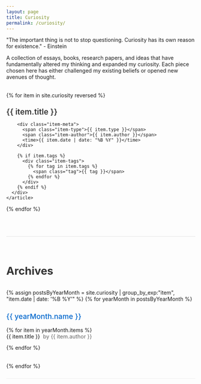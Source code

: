 ```yaml
---
layout: page
title: Curiosity
permalink: /curiosity/
---
```


"The important thing is not to stop questioning. Curiosity has its own reason for existence." - Einstein


A collection of essays, books, research papers, and ideas that have fundamentally altered my thinking and expanded my curiosity. Each piece chosen here has either challenged my existing beliefs or opened new avenues of thought.

<!-- Main Content -->
<div class="curiosity-grid">
  {% for item in site.curiosity reversed %}
    <article class="curiosity-item">
      <div class="item-content">
        <h3>
          <a href="{{ item.link }}" target="_blank">{{ item.title }}</a>
        </h3>

        <div class="item-meta">
          <span class="item-type">{{ item.type }}</span>
          <span class="item-author">{{ item.author }}</span>
          <time>{{ item.date | date: "%B %Y" }}</time>
        </div>

        {% if item.tags %}
          <div class="item-tags">
            {% for tag in item.tags %}
              <span class="tag">{{ tag }}</span>
            {% endfor %}
          </div>
        {% endif %}
      </div>
    </article>
  {% endfor %}
</div>

<!-- Archives Section -->
<div class="archives">
  <h2>Archives</h2>
  {% assign postsByYearMonth = site.curiosity | group_by_exp:"item", "item.date | date: '%B %Y'" %}
  {% for yearMonth in postsByYearMonth %}
    <div class="archive-group">
      <h3>{{ yearMonth.name }}</h3>
      <ul>
        {% for item in yearMonth.items %}
          <li>
            <a href="{{ item.link }}" target="_blank">{{ item.title }}</a>
            <span class="archive-author">by {{ item.author }}</span>
          </li>
        {% endfor %}
      </ul>
    </div>
  {% endfor %}
</div>

<style>
.curiosity-grid {
  margin-top: 2rem;
}

.curiosity-item {
  margin-bottom: 2.5rem;
  padding-bottom: 1.5rem;
  border-bottom: 1px solid #eee;
  transition: transform 0.2s ease;
}

.curiosity-item:hover {
  transform: translateX(5px);
}

.curiosity-item h3 {
  margin-bottom: 0.5rem;
}

.curiosity-item h3 a {
  color: #333;
  text-decoration: none;
  font-size: 1.3rem;
  font-weight: 600;
}

.curiosity-item h3 a:hover {
  color: #0066cc;
}

.item-meta {
  font-size: 0.9rem;
  color: #666;
  margin: 0.5rem 0;
  display: flex;
  gap: 1rem;
}

.item-type {
  color: #0066cc;
  font-weight: 500;
}

.item-tags {
  margin-top: 0.8rem;
  display: flex;
  gap: 0.5rem;
  flex-wrap: wrap;
}

.tag {
  font-size: 0.8rem;
  padding: 0.2rem 0.6rem;
  background: #f5f5f5;
  border-radius: 3px;
  color: #666;
}

/* Archives Styling */
.archives {
  margin-top: 4rem;
  padding-top: 2rem;
  border-top: 2px solid #eee;
}

.archives h2 {
  font-size: 1.8rem;
  margin-bottom: 2rem;
  color: #333;
}

.archive-group {
  margin-bottom: 2rem;
}

.archive-group h3 {
  color: #0066cc;
  font-size: 1.2rem;
  margin-bottom: 1rem;
  font-weight: 500;
}

.archive-group ul {
  list-style: none;
  padding-left: 0;
}

.archive-group li {
  margin-bottom: 0.8rem;
  display: flex;
  align-items: baseline;
  gap: 0.5rem;
}

.archive-group li a {
  color: #333;
  text-decoration: none;
  font-weight: 500;
}

.archive-group li a:hover {
  color: #0066cc;
}

.archive-author {
  font-size: 0.9rem;
  color: #666;
}

@media (max-width: 768px) {
  .item-meta {
    flex-direction: column;
    gap: 0.3rem;
  }

  .archive-group li {
    flex-direction: column;
    gap: 0.2rem;
  }

  .archive-author {
    margin-left: 0;
  }
}
</style>